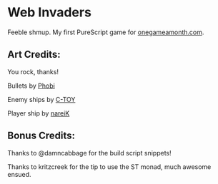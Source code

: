 Web Invaders
================

Feeble shmup. My first PureScript game for [onegameamonth.com](http://onegameamonth.com).

Art Credits:
---------------

You rock, thanks!

Bullets by [Phobi](http://opengameart.org/users/phobi)

Enemy ships by [C-TOY](http://opengameart.org/users/c-toy)

Player ship by [nareiK](http://opengameart.org/users/nareik)

Bonus Credits:
-----------------

Thanks to @damncabbage for the build script snippets!

Thanks to kritzcreek for the tip to use the ST monad, much awesome ensued.
